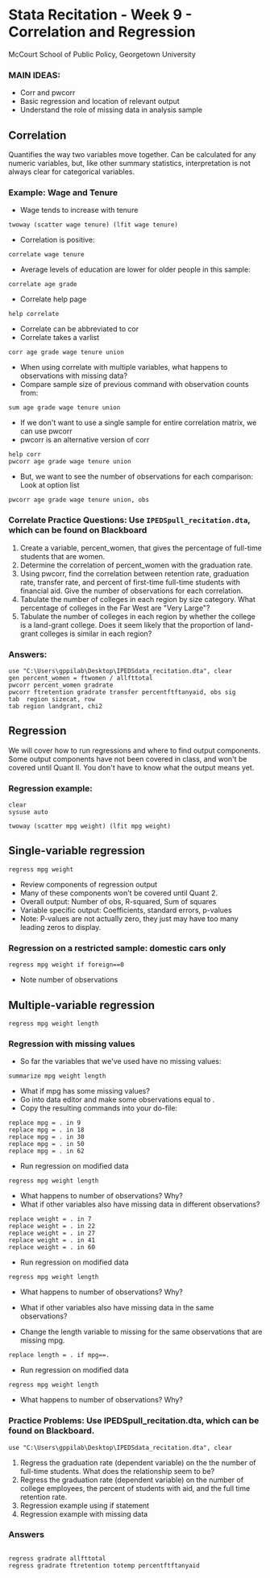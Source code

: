 # Stata Recitation - Week 9 - Correlation and Regression
McCourt School of Public Policy, Georgetown University

### MAIN IDEAS:
 - Corr and pwcorr
 - Basic regression and location of relevant output 
 - Understand the role of missing data in analysis sample 

## Correlation
 Quantifies the way two variables move together.
 Can be calculated for any numeric variables, but, like other summary statistics,
 interpretation is not always clear for categorical variables. 

### Example: Wage and Tenure
* Wage tends to increase with tenure

```
twoway (scatter wage tenure) (lfit wage tenure)
```

* Correlation is positive:

```
correlate wage tenure
```

* Average levels of education are lower for older people in this sample:

```
correlate age grade
```

* Correlate help page

```
help correlate
```

* Correlate can be abbreviated to cor
* Correlate takes a varlist

```
corr age grade wage tenure union
```

* When using correlate with multiple variables, what happens to observations with missing data?
* Compare sample size of previous command with observation counts from:

```
sum age grade wage tenure union
```

* If we don't want to use a single sample for entire correlation matrix, we can use pwcorr
* pwcorr is an alternative version of corr 

```
help corr
pwcorr age grade wage tenure union
```

* But, we want to see the number of observations for each comparison: Look at option list

```
pwcorr age grade wage tenure union, obs
```
 
### Correlate Practice Questions: Use `IPEDSpull_recitation.dta`, which can be found on Blackboard 

1. Create a variable, percent_women,  that gives the percentage of full-time students that are women.
2. Determine the correlation of percent_women with the graduation rate.
3. Using pwcorr, find the correlation between retention rate, graduation rate, transfer rate, and percent of first-time full-time students with financial aid. Give the number of observations for each correlation.
4. Tabulate the number of colleges in each region by size category. What percentage of colleges in the Far West are "Very Large"?
5. Tabulate the number of colleges in each region by whether the college is a land-grant college. Does it seem likely that the proportion of land-grant colleges is similar in each region?

### Answers:

```
use "C:\Users\gppilab\Desktop\IPEDSdata_recitation.dta", clear
gen percent_women = ftwomen / allfttotal
pwcorr percent_women gradrate
pwcorr ftretention gradrate transfer percentftftanyaid, obs sig
tab  region sizecat, row
tab region landgrant, chi2
```


## Regression 
We will cover how to run regressions and where to find output components.
Some output components have not been covered in class, and won't be covered until Quant II.
You don't have to know what the output means yet. 

### Regression example:

```
clear
sysuse auto

twoway (scatter mpg weight) (lfit mpg weight)
```

## Single-variable regression

```
regress mpg weight
```

* Review components of regression output 
* Many of these components won't be covered until Quant 2. 
* Overall output: Number of obs, R-squared, Sum of squares
* Variable specific output: Coefficients, standard errors, p-values
* Note: P-values are not actually zero, they just may have too many leading zeros to display.

### Regression on a restricted sample: domestic cars only

```
regress mpg weight if foreign==0
```

* Note number of observations

## Multiple-variable regression

```
regress mpg weight length
```

### Regression with missing values
* So far the variables that we've used have no missing values:

```
summarize mpg weight length
```

* What if mpg has some missing values?
* Go into data editor and make some observations equal to .
* Copy the resulting commands into your do-file:

```
replace mpg = . in 9
replace mpg = . in 18
replace mpg = . in 30
replace mpg = . in 50
replace mpg = . in 62 
```

* Run regression on modified data

```
regress mpg weight length
```

* What happens to number of observations? Why?
* What if other variables also have missing data in different observations?

```
replace weight = . in 7 
replace weight = . in 22 
replace weight = . in 27 
replace weight = . in 41 
replace weight = . in 60 
```

* Run regression on modified data

```
regress mpg weight length
```

* What happens to number of observations? Why?

* What if other variables also have missing data in the same observations?
* Change the length variable to missing for the same observations that are missing mpg.

```
replace length = . if mpg==. 
```

* Run regression on modified data

```
regress mpg weight length
```

* What happens to number of observations? Why?

### Practice Problems: Use IPEDSpull_recitation.dta, which can be found on Blackboard.

```
use "C:\Users\gppilab\Desktop\IPEDSdata_recitation.dta", clear
```

1. Regress the graduation rate (dependent variable) on the the number of full-time students. What does the relationship seem to be?
2. Regress the graduation rate (dependent variable) on the number of college employees, the percent of students with aid, and the full time retention rate. 
3. Regression example using if statement 
4. Regression example with missing data

### Answers

```

regress gradrate allfttotal
regress gradrate ftretention totemp percentftftanyaid

```

